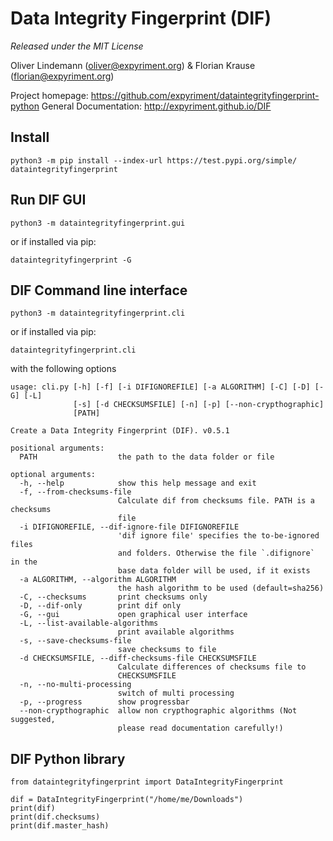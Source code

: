 Data Integrity Fingerprint (DIF)
================================

*Released under the MIT License*

Oliver Lindemann (oliver@expyriment.org) & Florian Krause (florian@expyriment.org)

Project homepage: https://github.com/expyriment/dataintegrityfingerprint-python
General Documentation: http://expyriment.github.io/DIF


Install
-------
```
python3 -m pip install --index-url https://test.pypi.org/simple/ dataintegrityfingerprint
```


Run DIF GUI
-----------
```
python3 -m dataintegrityfingerprint.gui
```
or if installed via pip:
```
dataintegrityfingerprint -G
```


DIF Command line interface
--------------------------
```
python3 -m dataintegrityfingerprint.cli
```
or if installed via pip:
```
dataintegrityfingerprint.cli
```
with the following options
```
usage: cli.py [-h] [-f] [-i DIFIGNOREFILE] [-a ALGORITHM] [-C] [-D] [-G] [-L]
              [-s] [-d CHECKSUMSFILE] [-n] [-p] [--non-crypthographic]
              [PATH]

Create a Data Integrity Fingerprint (DIF). v0.5.1

positional arguments:
  PATH                  the path to the data folder or file

optional arguments:
  -h, --help            show this help message and exit
  -f, --from-checksums-file
                        Calculate dif from checksums file. PATH is a checksums
                        file
  -i DIFIGNOREFILE, --dif-ignore-file DIFIGNOREFILE
                        'dif ignore file' specifies the to-be-ignored files
                        and folders. Otherwise the file `.difignore` in the
                        base data folder will be used, if it exists
  -a ALGORITHM, --algorithm ALGORITHM
                        the hash algorithm to be used (default=sha256)
  -C, --checksums       print checksums only
  -D, --dif-only        print dif only
  -G, --gui             open graphical user interface
  -L, --list-available-algorithms
                        print available algorithms
  -s, --save-checksums-file
                        save checksums to file
  -d CHECKSUMSFILE, --diff-checksums-file CHECKSUMSFILE
                        Calculate differences of checksums file to
                        CHECKSUMSFILE
  -n, --no-multi-processing
                        switch of multi processing
  -p, --progress        show progressbar
  --non-crypthographic  allow non crypthographic algorithms (Not suggested,
                        please read documentation carefully!)
```

DIF Python library
-------------------
```
from dataintegrityfingerprint import DataIntegrityFingerprint

dif = DataIntegrityFingerprint("/home/me/Downloads")
print(dif)
print(dif.checksums)
print(dif.master_hash)
```
